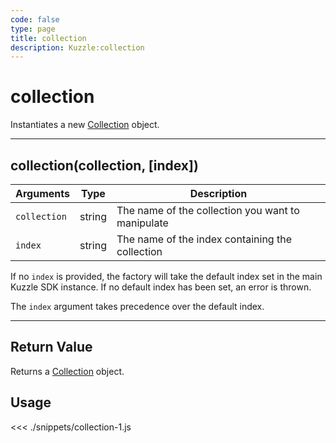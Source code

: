 ```yaml
---
code: false
type: page
title: collection
description: Kuzzle:collection
---
```


# collection

Instantiates a new [Collection](/sdk/js/5/core-classes/collection) object.

---

## collection(collection, [index])

| Arguments    | Type   | Description                                            |
| ------------ | ------ | ------------------------------------------------------ |
| `collection` | string | The name of the collection you want to manipulate |
| `index`      | string | The name of the index containing the collection   |

If no `index` is provided, the factory will take the default index set in the main Kuzzle SDK instance. If no default index has been set, an error is thrown.

The `index` argument takes precedence over the default index.

---

## Return Value

Returns a [Collection](/sdk/js/5/core-classes/collection) object.

## Usage

<<< ./snippets/collection-1.js
